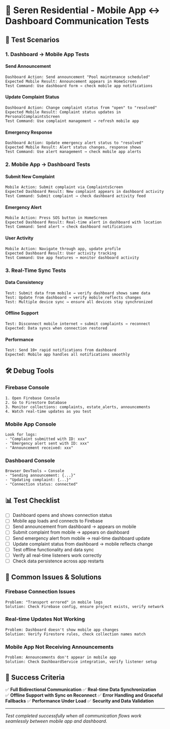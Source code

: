 # 🔄 Seren Residential - Mobile App ↔ Dashboard Communication Tests

## 📱 Test Scenarios

### 1. **Dashboard → Mobile App Tests**

#### Send Announcement
```
Dashboard Action: Send announcement "Pool maintenance scheduled"
Expected Mobile Result: Announcement appears in HomeScreen
Test Command: Use dashboard form → check mobile app notifications
```

#### Update Complaint Status  
```
Dashboard Action: Change complaint status from "open" to "resolved"
Expected Mobile Result: Complaint status updates in PersonalComplaintsScreen
Test Command: Use complaint management → refresh mobile app
```

#### Emergency Response
```
Dashboard Action: Update emergency alert status to "resolved"
Expected Mobile Result: Alert status changes, response shows
Test Command: Use alert management → check mobile app alerts
```

### 2. **Mobile App → Dashboard Tests**

#### Submit New Complaint
```
Mobile Action: Submit complaint via ComplaintsScreen
Expected Dashboard Result: New complaint appears in dashboard activity
Test Command: Submit complaint → check dashboard activity feed
```

#### Emergency Alert
```
Mobile Action: Press SOS button in HomeScreen
Expected Dashboard Result: Real-time alert in dashboard with location
Test Command: Send alert → check dashboard notifications
```

#### User Activity
```
Mobile Action: Navigate through app, update profile
Expected Dashboard Result: User activity tracking
Test Command: Use app features → monitor dashboard activity
```

### 3. **Real-Time Sync Tests**

#### Data Consistency
```
Test: Submit data from mobile → verify dashboard shows same data
Test: Update from dashboard → verify mobile reflects changes
Test: Multiple device sync → ensure all devices stay synchronized
```

#### Offline Support  
```
Test: Disconnect mobile internet → submit complaints → reconnect
Expected: Data syncs when connection restored
```

#### Performance
```
Test: Send 10+ rapid notifications from dashboard
Expected: Mobile app handles all notifications smoothly
```

## 🛠️ Debug Tools

### Firebase Console
```
1. Open Firebase Console
2. Go to Firestore Database
3. Monitor collections: complaints, estate_alerts, announcements
4. Watch real-time updates as you test
```

### Mobile App Console
```
Look for logs:
- "Complaint submitted with ID: xxx"  
- "Emergency alert sent with ID: xxx"
- "Announcement received: xxx"
```

### Dashboard Console  
```
Browser DevTools → Console
- "Sending announcement: {...}"
- "Updating complaint: {...}"
- "Connection status: connected"
```

## 📊 Test Checklist

- [ ] Dashboard opens and shows connection status
- [ ] Mobile app loads and connects to Firebase
- [ ] Send announcement from dashboard → appears on mobile
- [ ] Submit complaint from mobile → appears on dashboard
- [ ] Send emergency alert from mobile → real-time dashboard update
- [ ] Update complaint status from dashboard → mobile reflects change
- [ ] Test offline functionality and data sync
- [ ] Verify all real-time listeners work correctly
- [ ] Check data persistence across app restarts

## 🚨 Common Issues & Solutions

### Firebase Connection Issues
```
Problem: "Transport errored" in mobile logs
Solution: Check Firebase config, ensure project exists, verify network
```

### Real-time Updates Not Working
```
Problem: Dashboard doesn't show mobile app changes
Solution: Verify Firestore rules, check collection names match
```

### Mobile App Not Receiving Announcements
```
Problem: Announcements don't appear in mobile app
Solution: Check DashboardService integration, verify listener setup
```

## 🎯 Success Criteria

✅ **Full Bidirectional Communication**
✅ **Real-time Data Synchronization**  
✅ **Offline Support with Sync on Reconnect**
✅ **Error Handling and Graceful Fallbacks**
✅ **Performance Under Load**
✅ **Security and Data Validation**

---

*Test completed successfully when all communication flows work seamlessly between mobile app and dashboard.* 